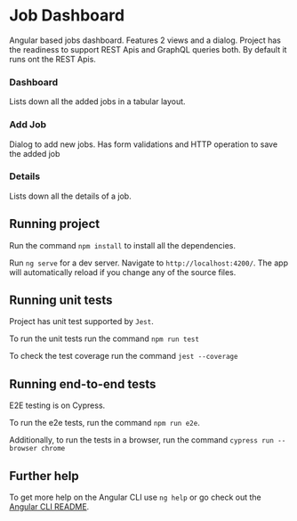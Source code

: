 # Job Dashboard

Angular based jobs dashboard. Features 2 views and a dialog.
Project has the readiness to support REST Apis and GraphQL queries both.
By default it runs ont the REST Apis.

### Dashboard

Lists down all the added jobs in a tabular layout.

### Add Job

Dialog to add new jobs. Has form validations and HTTP operation to save the added job

### Details

Lists down all the details of a job.

## Running project

Run the command `npm install` to install all the dependencies.

Run `ng serve` for a dev server. Navigate to `http://localhost:4200/`. The app will automatically reload if you change any of the source files.

## Running unit tests

Project has unit test supported by `Jest`.

To run the unit tests run the command `npm run test`

To check the test coverage run the command `jest --coverage`

## Running end-to-end tests

E2E testing is on Cypress.

To run the e2e tests, run the command `npm run e2e`.

Additionally, to run the tests in a browser, run the command `cypress run --browser chrome`

## Further help

To get more help on the Angular CLI use `ng help` or go check out the [Angular CLI README](https://github.com/angular/angular-cli/blob/master/README.md).
